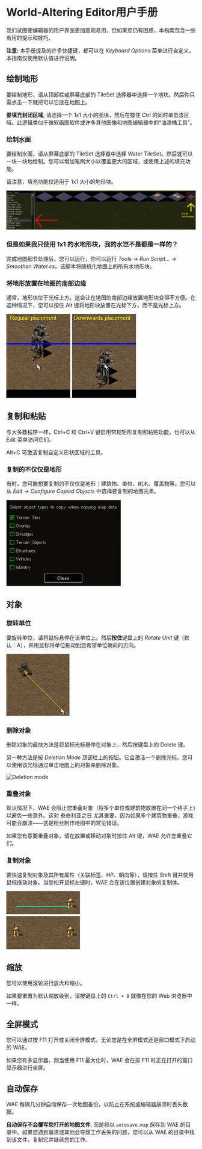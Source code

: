 # World-Altering Editor用户手册

我们试图使编辑器的用户界面更加直观易用，但如果您仍有困惑，本指南包含一些有用的提示和技巧。

**注意:** 本手册提及的许多快捷键，都可以在 *Keyboard Options* 菜单进行自定义。本指南仅使用默认值进行说明。

## 绘制地形

要绘制地形，请从顶部栏或屏幕底部的 TileSet 选择器中选择一个地块。然后你只需点击一下就把可以它放在地图上。

**要填充封闭区域**, 请选择一个 1x1 大小的图块，然后在按住 Ctrl 的同时单击该区域。此逻辑类似于微软画图软件或许多其他图像和地图编辑器中的“油漆桶工具”。

### 绘制水面

要绘制水面，请从屏幕底部的 TileSet 选择器中选择 Water TileSet。然后就可以一块一块地绘制。您可以增加笔刷大小以覆盖更大的区域，或使用上述的填充功能。

请注意，填充功能仅适用于 1x1 大小的地形块。

![Water selection](images/waterselection.png "Water selection")

### 但是如果我只使用 1x1 的水地形块，我的水岂不是都是一样的？

完成地图细节处理后，您可以运行，你可以运行 *Tools -> Run Script... -> Smoothen Water.cs*。该脚本将随机化地图上的所有水地形块。

### 将地形放置在地图的南部边缘

通常，地形块位于光标上方。这会让在地图的南部边缘放置地形块变得不方便。在这种情况下，您可以按住 Alt 键将地形块放置在光标下方，而不是光标上方。

![Downwards placement](images/downwardsplacement.png "Downwards placement")

## 复制和粘贴

与大多数程序一样，Ctrl+C 和 Ctrl+V 键启用常规矩形复制和粘贴功能。也可以从 Edit 菜单访问它们。

Alt+C 可激活复制自定义形状区域的工具。

### 复制的不仅仅是地形

有时，您可能想要复制的不仅仅是地形：建筑物、单位、树木、覆盖物等。您可以从  *Edit -> Configure Copied Objects* 中选择要复制的地图元素。

![Configure Copied Objects](images/configurecopiedobjects.png "Configure Copied Objects")

## 对象

### 旋转单位

要旋转单位，请将鼠标悬停在该单位上。然后**按住**键盘上的 *Rotate Unit* 键（默认：A），并用鼠标将单位拖动到您希望单位朝向的方向。

![Rotate unit](images/rotateunit.png "Rotate unit")

### 删除对象

删除对象的最快方法是将鼠标光标悬停在对象上，然后按键盘上的 Delete 键。

另一种方法是按 *Deletion Mode* 顶部栏上的按钮。它会激活一个删除光标，您可以使用该光标通过单击地图上的对象来删除对象。

![Deletion mode](https://raw.githubusercontent.com/Rampastring/WorldAlteringEditor/refs/heads/master/src/TSMapEditor/Content/ToolIcons/deletionmode.png "Deletion Mode")

### 重叠对象

默认情况下，WAE 会阻止您重叠对象（将多个单位或建筑物放置在同一个格子上）以避免一些意外。这对 泰伯利亚之日 尤其重要，因为如果多个建筑物重叠，游戏可能会崩溃——这是粉丝制作地图中的常见错误。

如果您有意要重叠对象，请在放置或移动对象时按住 Alt 键，WAE 允许您重叠它们。

### 复制对象

要快速复制对象及其所有属性（关联标签、HP、朝向等），请按住 Shift 键并使用鼠标拖动对象。当您松开鼠标左键时，WAE 会在该位置创建对象的复制体。

![Clone object](images/cloneobject.png "Clone object")

## 缩放

您可以使用滚轮进行放大和缩小。

如果要重置为默认缩放级别，请按键盘上的 `Ctrl + 0` 就像在您的 Web 浏览器中一样。

## 全屏模式

您可以通过按 F11 打开或关闭全屏模式，无论您是在全屏模式还是窗口模式下启动的 WAE。

如果您有多显示器，则当使用 F11 最大化时，WAE 会在按 F11 时正在打开的窗口显示器进行全屏。

## 自动保存

WAE 每隔几分钟自动保存一次地图备份，以防止在系统或编辑器崩溃时丢失数据。

**自动保存不会覆写您打开的地图文件**, 而是将以 `autosave.map` 保存到 WAE 的目录中。如果您遇到崩溃或其他会导致工作丢失的问题，您可以从 WAE 的目录中找到该文件，复制它并继续您的工作。